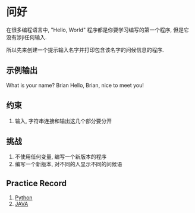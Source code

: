 # 问好

在很多编程语言中, "Hello, World" 程序都是你要学习编写的第一个程序,
但是它没有涉ji任何输入.

所以先来创建一个提示输入名字并打印包含该名字的问候信息的程序.

## 示例输出
What is your name? Brian
Hello, Brian, nice to meet you!

## 约束
1. 输入, 字符串连接和输出这几个部分要分开

## 挑战
1. 不使用任何变量, 编写一个新版本的程序
2. 编写一个新版本, 对不同的人显示不同的问候语

## Practice Record
1. [Python](say_hi/py_script.py)
2. [JAVA](say_hi/SayHi.java)


